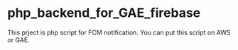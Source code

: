 # php_backend_for_GAE_firebase


This prject is php script for FCM notification.
You can put this script on AWS or GAE.

